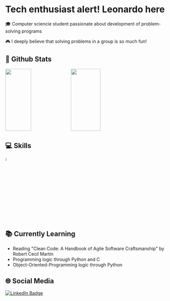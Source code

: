 # Tech enthusiast alert! Leonardo here

🎓 Computer sciencie student passionate about development of problem-solving programs

🎮 I deeply believe that solving problems in a group is so much fun!

## 👾 Github Stats

<div align="left">
    <img width="40%" height="195px" src="https://github-readme-stats.vercel.app/api?username=leonardocassauara&show_icons=true&theme=dark">
    <img width="43%" height="195px" src="https://github-readme-stats.vercel.app/api/top-langs/?username=leonardocassauara&layout=compact&theme=dark">
</div>

## 💻 Skills

<div>
  <img src="https://camo.githubusercontent.com/dd8b0601cdfefe534a6a26f4c29c7f8a5fcfc315002655f519c73121f7bad8bc/68747470733a2f2f63646e2e6a7364656c6976722e6e65742f67682f64657669636f6e732f64657669636f6e2f69636f6e732f707974686f6e2f707974686f6e2d6f726967696e616c2e737667" width="5%" height="5%">
</div>

## 📚 Currently Learning

  * Reading "Clean Code: A Handbook of Agile Software Craftsmanship" by Robert Cecil Martin
  * Programming logic through Python and C
  * Object-Oriented-Programming logic through Python

## 🌐 Social Media

<div id="badges">
  <a href="[(https://www.linkedin.com/in/leonardo-cassauara-maia-b6228b214)](https://www.linkedin.com/in/leonardo-cassauara-maia-b6228b214/)">
    <img src="https://img.shields.io/badge/LinkedIn-blue?style=for-the-badge&logo=linkedin&logoColor=white" alt="LinkedIn Badge"/>
    </div>

